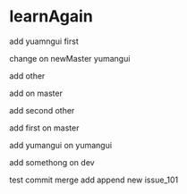 # learnAgain

add yuamngui first

change on newMaster yumangui

add other



add on master

add second other


add first on master

add yumangui on yumangui


add somethong on dev

test commit merge add append new issue_101
